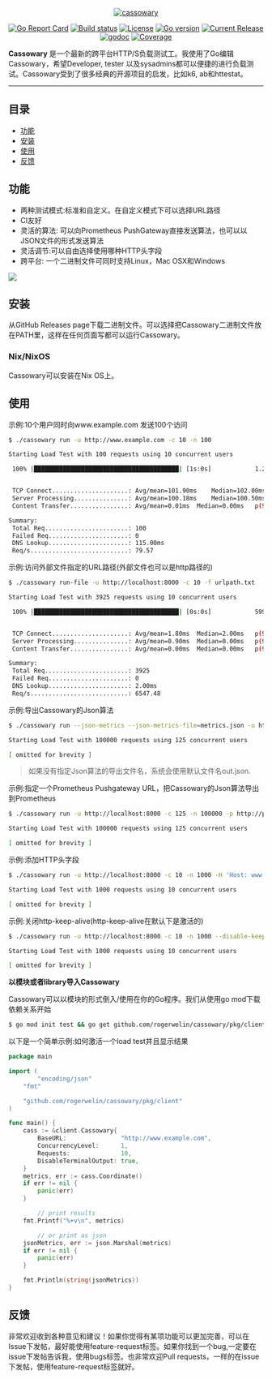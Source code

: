 <p align="center"><a href="https://github.com/rogerwelin/cassowary"><img src="cass-logo.png" alt="cassowary"></a></p>
<p align="center">
  <a href="https://goreportcard.com/badge/github.com/rogerwelin/cassowary"><img src="https://goreportcard.com/badge/github.com/rogerwelin/cassowary" alt="Go Report Card"></a>
  <a href="https://travis-ci.org/rogerwelin/cassowary"><img src="https://travis-ci.org/rogerwelin/cassowary.svg?branch=master" alt="Build status"></a>
  <a href="https://github.com/rogerwelin/cassowary/blob/master/LICENSE"><img src="https://img.shields.io/github/license/rogerwelin/cassowary" alt="License"></a>
  <a href="https://github.com/rogerwelin/cassowary/blob/master/go.mod"><img src="https://img.shields.io/github/go-mod/go-version/rogerwelin/cassowary" alt="Go version"></a>
  <a href="https://github.com/rogerwelin/cassowary/releases"><img src="https://img.shields.io/github/v/release/rogerwelin/cassowary.svg" alt="Current Release"></a>
  <a href="https://godoc.org/github.com/rogerwelin/cassowary"><img src="https://godoc.org/github.com/rogerwelin/cassowary?status.svg" alt="godoc"></a>
  <a href="https://gocover.io/github.com/rogerwelin/cassowary/pkg/client"><img src="https://gocover.io/_badge/github.com/rogerwelin/cassowary/pkg/client" alt="Coverage"></a>
</p>

**Cassowary** 是一个最新的跨平台HTTP/S负载测试工。我使用了Go编辑Cassowary，希望Developer, tester 以及sysadmins都可以便捷的进行负载测试。Cassowary受到了很多经典的开源项目的启发，比如k6, ab和httestat。

---


目录
----
- [功能](#功能)
- [安装](#安装)
- [使用](#使用)
- [反馈](#反馈)


功能
--------
- 两种测试模式:标准和自定义。在自定义模式下可以选择URL路径
- CI友好
- 灵活的算法: 可以向Prometheus PushGateway直接发送算法，也可以以JSON文件的形式发送算法
- 灵活调节:可以自由选择使用哪种HTTP头字段
- 跨平台: 一个二进制文件可同时支持Linux，Mac OSX和Windows

<img src="https://i.imgur.com/geJykYH.gif" />


安装
--------

从GitHub Releases page下载二进制文件。可以选择把Cassowary二进制文件放在PATH里，这样在任何页面写都可以运行Cassowary。


### Nix/NixOS

Cassowary可以安装在Nix OS上。


使用
--------

示例:10个用户同时向www.example.com 发送100个访问

```bash
$ ./cassowary run -u http://www.example.com -c 10 -n 100

Starting Load Test with 100 requests using 10 concurrent users

 100% |████████████████████████████████████████| [1s:0s]            1.256773616s


 TCP Connect.....................: Avg/mean=101.90ms 	Median=102.00ms	p(95)=105ms
 Server Processing...............: Avg/mean=100.18ms 	Median=100.50ms	p(95)=103ms
 Content Transfer................: Avg/mean=0.01ms 	Median=0.00ms	p(95)=0ms

Summary:
 Total Req.......................: 100
 Failed Req......................: 0
 DNS Lookup......................: 115.00ms
 Req/s...........................: 79.57
```

示例:访问外部文件指定的URL路径(外部文件也可以是http路径的)

```bash
$ ./cassowary run-file -u http://localhost:8000 -c 10 -f urlpath.txt

Starting Load Test with 3925 requests using 10 concurrent users

 100% |████████████████████████████████████████| [0s:0s]            599.467161ms


 TCP Connect.....................: Avg/mean=1.80ms 	Median=2.00ms	p(95)=3ms
 Server Processing...............: Avg/mean=0.90ms 	Median=0.00ms	p(95)=3ms
 Content Transfer................: Avg/mean=0.00ms 	Median=0.00ms	p(95)=0ms

Summary:
 Total Req.......................: 3925
 Failed Req......................: 0
 DNS Lookup......................: 2.00ms
 Req/s...........................: 6547.48
```

示例:导出Cassowary的Json算法

```bash
$ ./cassowary run --json-metrics --json-metrics-file=metrics.json -u http://localhost:8000 -c 125 -n 100000

Starting Load Test with 100000 requests using 125 concurrent users

[ omitted for brevity ]

```

> 如果没有指定Json算法的导出文件名，系统会使用默认文件名out.json.


示例:指定一个Prometheus Pushgateway URL，把Cassowary的Json算法导出到Prometheus

```bash
$ ./cassowary run -u http://localhost:8000 -c 125 -n 100000 -p http://pushgatway:9091

Starting Load Test with 100000 requests using 125 concurrent users

[ omitted for brevity ]

```


示例:添加HTTP头字段

```bash
$ ./cassowary run -u http://localhost:8000 -c 10 -n 1000 -H 'Host: www.example.com'

Starting Load Test with 1000 requests using 10 concurrent users

[ omitted for brevity ]

```


示例:关闭http-keep-alive(http-keep-alive在默认下是激活的)

```bash
$ ./cassowary run -u http://localhost:8000 -c 10 -n 1000 --disable-keep-alive

Starting Load Test with 1000 requests using 10 concurrent users

[ omitted for brevity ]

```


**以模块或者library导入Cassowary**  

Cassowary可以以模块的形式倒入/使用在你的Go程序。我们从使用go mod下载依赖关系开始

```bash
$ go mod init test && go get github.com/rogerwelin/cassowary/pkg/client
```

以下是一个简单示例:如何激活一个load test并且显示结果

```go
package main

import (
        "encoding/json"
	"fmt"

	"github.com/rogerwelin/cassowary/pkg/client"
)

func main() {
	cass := &client.Cassowary{
		BaseURL:               "http://www.example.com",
		ConcurrencyLevel:      1,
		Requests:              10,
		DisableTerminalOutput: true,
	}
	metrics, err := cass.Coordinate()
	if err != nil {
		panic(err)
	}

        // print results
	fmt.Printf("%+v\n", metrics)

        // or print as json
	jsonMetrics, err := json.Marshal(metrics)
	if err != nil {
		panic(err)
	}

	fmt.Println(string(jsonMetrics))
}
```


反馈
--------

非常欢迎收到各种意见和建议！如果你觉得有某项功能可以更加完善，可以在Issue下发帖，最好能使用feature-request标签。如果你找到一个bug,一定要在issue下发帖告诉我，使用bugs标签。也非常欢迎Pull requests，一样的在issue下发帖，使用feature-request标签就好。

